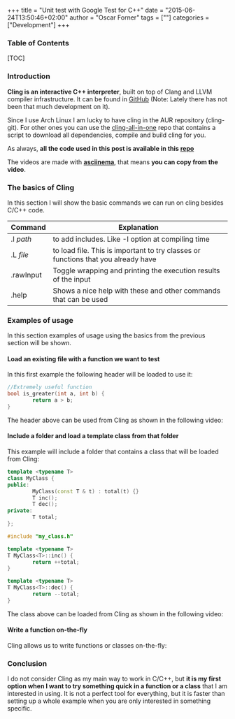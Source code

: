 +++
title = "Unit test with Google Test for C++"
date = "2015-06-24T13:50:46+02:00"
author = "Oscar Forner"
tags = [""]
categories = ["Development"]
+++

### Table of Contents
[TOC]

### Introduction
**Cling is an interactive C++ interpreter**, built on top of Clang and LLVM compiler infrastructure. It can be found in
[GitHub](https://github.com/vgvassilev/cling) (Note: Lately there has not been that much development on it).

Since I use Arch Linux I am lucky to have cling in the AUR repository (cling-git). For other ones you can use the
[cling-all-in-one](https://github.com/karies/cling-all-in-one/) repo that contains a script to download all dependencies, compile and build cling for you.

As always, **all the code used in this post is available in this [repo](https://github.com/maitesin/blog/tree/master/cling_interpreter_2016_01_08/src)**

The videos are made with **[asciinema](https://asciinema.org/)**, that means **you can copy from the video**.

### The basics of Cling
In this section I will show the basic commands we can run on cling besides C/C++ code.

| Command | Explanation |
|---|---|
| .I *path* | to add includes. Like -I option at compiling time |
| .L *file* | to load file. This is important to try classes or functions that you already have |
| .rawInput | Toggle wrapping and printing the execution results of the input |
| .help | Shows a nice help with these and other commands that can be used |

### Examples of usage
In this section examples of usage using the basics from the previous section will be shown.

#### Load an existing file with a function we want to test
In this first example the following header will be loaded to use it:
``` c
//Extremely useful function
bool is_greater(int a, int b) {
        return a > b;
}
```

The header above can be used from Cling as shown in the following video:
<script type="text/javascript" src="https://asciinema.org/a/0tlo8e6kltl1lvqcrm8vz6pxr.js"
id="asciicast-0tlo8e6kltl1lvqcrm8vz6pxr" async></script>

#### Include a folder and load a template class from that folder
This example will include a folder that contains a class that will be loaded from Cling:
``` cpp
template <typename T>
class MyClass {
public:
        MyClass(const T & t) : total(t) {}
        T inc();
        T dec();
private:
        T total;
};
```
``` cpp
#include "my_class.h"

template <typename T>
T MyClass<T>::inc() {
        return ++total;
}

template <typename T>
T MyClass<T>::dec() {
        return --total;
}
```

The class above can be loaded from Cling as shown in the following video:
<script type="text/javascript" src="https://asciinema.org/a/6dn649p755qhet4dr854vsclz.js"
id="asciicast-6dn649p755qhet4dr854vsclz" async></script>

#### Write a function on-the-fly
Cling allows us to write functions or classes on-the-fly:
<script type="text/javascript" src="https://asciinema.org/a/82i6wmeyjiyd2j6ohlhum0zm9.js"
id="asciicast-82i6wmeyjiyd2j6ohlhum0zm9" async></script>

### Conclusion
I do not consider Cling as my main way to work in C/C++, but **it is my first option when I want to try something quick
in a function or a class** that I am interested in using. It is not a perfect tool for everything, but it is faster than setting
up a whole example when you are only interested in something specific.
